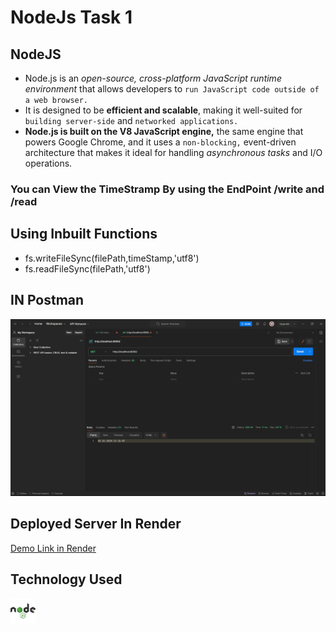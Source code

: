 # NodeJs Task 1

## NodeJS

- Node.js is an _open-source, cross-platform JavaScript runtime environment_ that allows developers to `run JavaScript code outside of a web browser.`
- It is designed to be **efficient and scalable**, making it well-suited for `building server-side` and `networked applications.`
- **Node.js is built on the V8 JavaScript engine,** the same engine that powers Google Chrome, and it uses a `non-blocking,` event-driven architecture that makes it ideal for handling _asynchronous tasks_ and I/O operations.

### You can View the TimeStramp By using the EndPoint /write and /read

## Using Inbuilt Functions

- fs.writeFileSync(filePath,timeStamp,'utf8')
- fs.readFileSync(filePath,'utf8')

## IN Postman

![ Postman Preview](./im.png)

## Deployed Server In Render

[Demo Link in Render](/)

## Technology Used

<img src="https://raw.githubusercontent.com/devicons/devicon/master/icons/nodejs/nodejs-original-wordmark.svg" alt="nodejs" width="40" height="40"/> </a> <a href="https://www.rust-lang.org" target="_blank" rel="noreferrer">
